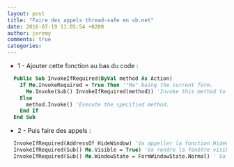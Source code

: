 ```yaml
---
layout: post
title: "Faire des appels thread-safe en vb.net"
date: 2016-07-19 11:05:54 +0200
author: jeremy
comments: true
categories:
---
```


* 1 - Ajouter cette fonction au bas du code :

```vb
  Public Sub InvokeIfRequired(ByVal method As Action)
    If Me.InvokeRequired = True Then '"Me" being the current form.
      Me.Invoke(Sub() InvokeIfRequired(method)) 'Invoke this method to make it thread-safe.
    Else
      method.Invoke() 'Execute the specified method.
    End If
  End Sub
  ```
<!--break-->

* 2 - Puis faire des appels :


```vb
  InvokeIfRequired(AddressOf HideWindow) 'Va appeller la fonction HideWindow
  InvokeIfRequired(Sub() Me.Visible = True) 'Va rendre la fenêtre visible
  InvokeIfRequired(Sub() Me.WindowState = FormWindowState.Normal) ' Va régler le paramètre Me.WindowState sur Normal
```
